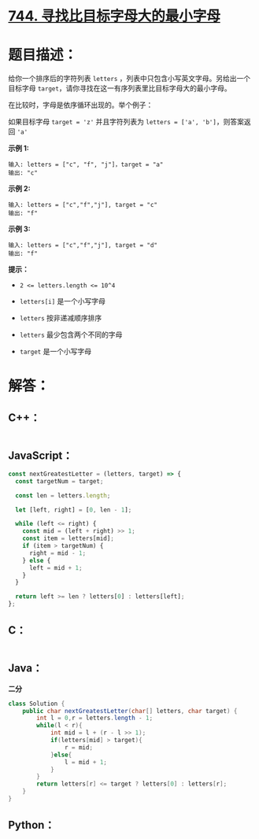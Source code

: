 # [744. 寻找比目标字母大的最小字母](https://leetcode-cn.com/problems/find-smallest-letter-greater-than-target/)

# 题目描述：

给你一个排序后的字符列表 `letters` ，列表中只包含小写英文字母。另给出一个目标字母 `target`，请你寻找在这一有序列表里比目标字母大的最小字母。

在比较时，字母是依序循环出现的。举个例子：

如果目标字母 `target = 'z'` 并且字符列表为 `letters = ['a', 'b']`，则答案返回 `'a'`



**示例 1:**

```
输入: letters = ["c", "f", "j"]，target = "a"
输出: "c"
```

**示例 2:**

```
输入: letters = ["c","f","j"], target = "c"
输出: "f"
```

**示例 3:**

```
输入: letters = ["c","f","j"], target = "d"
输出: "f"
```

**提示：**

- `2 <= letters.length <= 10^4`

- `letters[i]` 是一个小写字母

- `letters` 按非递减顺序排序

- `letters` 最少包含两个不同的字母

- `target` 是一个小写字母

  


# 解答：

## C++：

```cpp

```

## JavaScript：


```JavaScript
const nextGreatestLetter = (letters, target) => {
  const targetNum = target;

  const len = letters.length;

  let [left, right] = [0, len - 1];

  while (left <= right) {
    const mid = (left + right) >> 1;
    const item = letters[mid];
    if (item > targetNum) {
      right = mid - 1;
    } else {
      left = mid + 1;
    }
  }

  return left >= len ? letters[0] : letters[left];
};
```

## C：

```c

```

## Java：

**二分**

```java
class Solution {
    public char nextGreatestLetter(char[] letters, char target) {
        int l = 0,r = letters.length - 1;
        while(l < r){
            int mid = l + (r - l >> 1);
            if(letters[mid] > target){
                r = mid;
            }else{
                l = mid + 1;
            }
        }
        return letters[r] <= target ? letters[0] : letters[r];
    }
}
```

## Python：

```python

```

